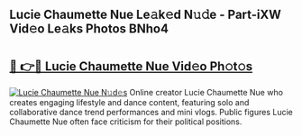 ## Lucie Chaumette Nue Le𝚊k𝚎d N𝚞𝚍e - Part-iXW Vid𝚎o Le𝚊ks Photos BNho4

# <h2><a href="http://fb3a81f.evod.top/?m=Lucie+Chaumette+Nue">🔗 👉🔴 Lucie Chaumette Nue Vid𝚎o Ph𝚘t𝚘s</a></h2>

[![Lucie Chaumette Nue N𝚞d𝚎s](https://i.imgur.com/8V9OHl7.gif)](http://fb3a81f.evod.top/?m=Lucie+Chaumette+Nue)
Online creator Lucie Chaumette Nue who creates engaging lifestyle and dance content, featuring solo and collaborative dance trend performances and mini vlogs. Public figures Lucie Chaumette Nue often face criticism for their political positions. 
